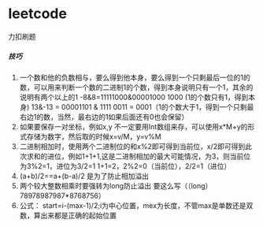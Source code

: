 # leetcode
力扣刷题
##### 技巧
1. 一个数和他的负数相与，要么得到他本身，要么得到一个只剩最后一位的1的数，可以用来判断一个数的二进制1的个数，得到本身说明只有一个1，其余的说明有两个以上的1
-8&8=11111000&00001000  1000 (1的个数只有1，得到本身)
13&-13 = 00001101 & 1111 0011 = 0001（1的个数大于1，得到一个只剩最右边1的数，当然，最右边的1如果后面还有0也会保留）
2. 如果要保存一对坐标，例如x,y 不一定要用Int数组来存，可以使用x*M+y的形式存储为数字，然后取的时候x=v/M，y=v%M
3. 二进制相加时，使用两个二进制位的和x%2即可得到当前位，x/2即可得到此次求和的进位，例如1+1+1,这是二进制相加的最大可能情况，为3，则当前位为3%2=1，进位为3/2=1  1+1=2，2%2=0（当前位），2/2=1（进位）
4.  (a+b)/2==a+(b-a)/2 是为了防止相加溢出
5. 两个较大整数相乘时要强转为long防止溢出 要这么写（（long）78978987987*8768756）
6. 公式： start=i-(max-1)/2;i为中心位置，mex为长度，不管max是单数还是双数，算出来都是正确的起始位置